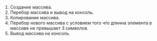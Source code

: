 1. Создание массива.
2. Перебор массива и вывод на консоль.
3. Копирование массива.
4. Перебор нового массива с условием того что длинна элемента в массиве не превышает 3 символов.
5. Вывод массива на консоль.